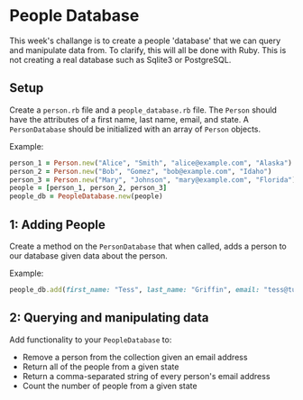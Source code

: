 # People Database

This week's challange is to create a people 'database' that we can query and manipulate data from.
To clarify, this will all be done with Ruby. This is not creating a real database such as Sqlite3 or PostgreSQL.

## Setup

Create a `person.rb` file and a `people_database.rb` file.
The `Person` should have the attributes of a first name, last name, email, and state.
A `PersonDatabase` should be initialized with an array of `Person` objects.

Example:

```ruby
person_1 = Person.new("Alice", "Smith", "alice@example.com", "Alaska")
person_2 = Person.new("Bob", "Gomez", "bob@example.com", "Idaho")
person_3 = Person.new("Mary", "Johnson", "mary@example.com", "Florida")
people = [person_1, person_2, person_3]
people_db = PeopleDatabase.new(people)
```

## 1: Adding People

Create a method on the `PersonDatabase` that when called, adds a person to our database given data about the person.

Example:
```ruby
people_db.add(first_name: "Tess", last_name: "Griffin", email: "tess@turing.io", state: "CO")
```

## 2: Querying and manipulating data

Add functionality to your `PeopleDatabase` to:

* Remove a person from the collection given an email address
* Return all of the people from a given state
* Return a comma-separated string of every person's email address
* Count the number of people from a given state

